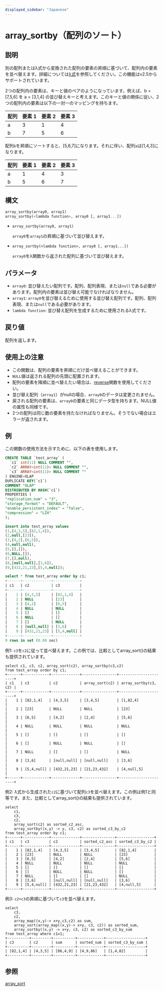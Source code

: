 ```yaml
---
displayed_sidebar: "Japanese"
---
```


# array_sortby（配列のソート）

## 説明

別の配列またはλ式から変換された配列の要素の昇順に基づいて、配列内の要素を並べ替えます。詳細については[λ式](../Lambda_expression.md)を参照してください。この機能はv2.5からサポートされています。

2つの配列内の要素は、キーと値のペアのようになっています。例えば、b = [7,5,6] を a = [3,1,4] の並び替えキーと考えます。このキーと値の関係に従い、2つの配列内の要素は以下の一対一のマッピングを持ちます。

| **配列** | **要素 1** | **要素 2** | **要素 3** |
| --------- | ------------- | ------------- | ------------- |
| a         | 3             | 1             | 4             |
| b         | 7             | 5             | 6             |

配列`b`を昇順にソートすると、[5,6,7]になります。それに伴い、配列`a`は[1,4,3]になります。

| **配列** | **要素 1** | **要素 2** | **要素 3** |
| --------- | ------------- | ------------- | ------------- |
| a         | 1             | 4             | 3             |
| b         | 5             | 6             | 7             |

## 構文

```Haskell
array_sortby(array0, array1)
array_sortby(<lambda function>, array0 [, array1...])
```

- `array_sortby(array0, array1)`

   `array0`を`array1`の昇順に基づいて並び替えます。

- `array_sortby(<lambda function>, array0 [, array1...])`

   `array0`をλ関数から返された配列に基づいて並び替えます。

## パラメータ

- `array0`: 並び替えたい配列です。配列、配列表現、または`null`である必要があります。配列内の要素は並び替え可能でなければなりません。
- `array1`: `array0`を並び替えるために使用する並び替え配列です。配列、配列表現、または`null`である必要があります。
- `lambda function`: 並び替え配列を生成するために使用されるλ式です。

## 戻り値

配列を返します。

## 使用上の注意

- この関数は、配列の要素を昇順にだけ並べ替えることができます。
- `NULL`値は返される配列の先頭に配置されます。
- 配列の要素を降順に並べ替えたい場合は、[reverse](./reverse.md)関数を使用してください。
- 並び替え配列（`array1`）がnullの場合、`array0`のデータは変更されません。
- 戻される配列の要素は、`array0`の要素と同じデータ型を持ちます。NULL値の属性も同様です。
- 2つの配列は同じ数の要素を持たなければなりません。そうでない場合はエラーが返されます。

## 例

この関数の使用方法を示すために、以下の表を使用します。

```SQL
CREATE TABLE `test_array` (
  `c1` int(11) NULL COMMENT "",
  `c2` ARRAY<int(11)> NULL COMMENT "",
  `c3` ARRAY<int(11)> NULL COMMENT ""
) ENGINE=OLAP
DUPLICATE KEY(`c1`)
COMMENT "OLAP"
DISTRIBUTED BY HASH(`c1`)
PROPERTIES (
"replication_num" = "3",
"storage_format" = "DEFAULT",
"enable_persistent_index" = "false",
"compression" = "LZ4"
);

insert into test_array values
(1,[4,3,5],[82,1,4]),
(2,null,[23]),
(3,[4,2],[6,5]),
(4,null,null),
(5,[],[]),
(6,NULL,[]),
(7,[],null),
(8,[null,null],[3,6]),
(9,[432,21,23],[5,4,null]);

select * from test_array order by c1;
+------+-------------+------------+
| c1   | c2          | c3         |
+------+-------------+------------+
|    1 | [4,3,5]     | [82,1,4]   |
|    2 | NULL        | [23]       |
|    3 | [4,2]       | [6,5]      |
|    4 | NULL        | NULL       |
|    5 | []          | []         |
|    6 | NULL        | []         |
|    7 | []          | NULL       |
|    8 | [null,null] | [3,6]      |
|    9 | [432,21,23] | [5,4,null] |
+------+-------------+------------+
9 rows in set (0.00 sec)
```

例1: `c3`を`c2`に従って並べ替えます。この例では、比較としてarray_sort()の結果も提供されています。

```Plaintext
select c1, c3, c2, array_sort(c2), array_sortby(c3,c2)
from test_array order by c1;
+------+------------+-------------+----------------+----------------------+
| c1   | c3         | c2          | array_sort(c2) | array_sortby(c3, c2) |
+------+------------+-------------+----------------+----------------------+
|    1 | [82,1,4]   | [4,3,5]     | [3,4,5]        | [1,82,4]             |
|    2 | [23]       | NULL        | NULL           | [23]                 |
|    3 | [6,5]      | [4,2]       | [2,4]          | [5,6]                |
|    4 | NULL       | NULL        | NULL           | NULL                 |
|    5 | []         | []          | []             | []                   |
|    6 | []         | NULL        | NULL           | []                   |
|    7 | NULL       | []          | []             | NULL                 |
|    8 | [3,6]      | [null,null] | [null,null]    | [3,6]                |
|    9 | [5,4,null] | [432,21,23] | [21,23,432]    | [4,null,5]           |
+------+------------+-------------+----------------+----------------------+
```

例2: λ式から生成された`c2`に基づいて配列`c3`を並べ替えます。この例は例1と同等です。また、比較としてarray_sort()の結果も提供されています。

```Plaintext
select
    c1,
    c3,
    c2,
    array_sort(c2) as sorted_c2_asc,
    array_sortby((x,y) -> y, c3, c2) as sorted_c3_by_c2
from test_array order by c1;
+------+------------+-------------+---------------+-----------------+
| c1   | c3         | c2          | sorted_c2_asc | sorted_c3_by_c2 |
+------+------------+-------------+---------------+-----------------+
|    1 | [82,1,4]   | [4,3,5]     | [3,4,5]       | [82,1,4]        |
|    2 | [23]       | NULL        | NULL          | [23]            |
|    3 | [6,5]      | [4,2]       | [2,4]         | [5,6]           |
|    4 | NULL       | NULL        | NULL          | NULL            |
|    5 | []         | []          | []            | []              |
|    6 | []         | NULL        | NULL          | []              |
|    7 | NULL       | []          | []            | NULL            |
|    8 | [3,6]      | [null,null] | [null,null]   | [3,6]           |
|    9 | [5,4,null] | [432,21,23] | [21,23,432]   | [4,null,5]      |
+------+------------+-------------+---------------+-----------------+
```

例3: `c2+c3`の昇順に基づいて`c3`を並べ替えます。

```Plain
select
    c3,
    c2,
    array_map((x,y)-> x+y,c3,c2) as sum,
    array_sort(array_map((x,y)-> x+y, c3, c2)) as sorted_sum,
    array_sortby((x,y) -> x+y, c3, c2) as sorted_c3_by_sum
from test_array where c1=1;
+----------+---------+----------+------------+------------------+
| c3       | c2      | sum      | sorted_sum | sorted_c3_by_sum |
+----------+---------+----------+------------+------------------+
| [82,1,4] | [4,3,5] | [86,4,9] | [4,9,86]   | [1,4,82]         |
+----------+---------+----------+------------+------------------+
```

## 参照

[array_sort](array_sort.md)